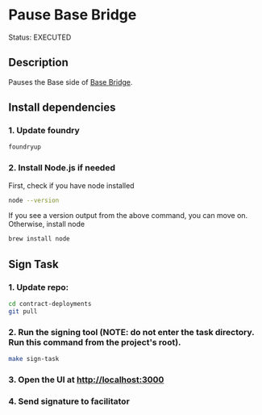 # Pause Base Bridge

Status: EXECUTED

## Description

Pauses the Base side of [Base Bridge](https://github.com/base/bridge).

## Install dependencies

### 1. Update foundry

```bash
foundryup
```

### 2. Install Node.js if needed

First, check if you have node installed

```bash
node --version
```

If you see a version output from the above command, you can move on. Otherwise, install node

```bash
brew install node
```

## Sign Task

### 1. Update repo:

```bash
cd contract-deployments
git pull
```

### 2. Run the signing tool (NOTE: do not enter the task directory. Run this command from the project's root).

```bash
make sign-task
```

### 3. Open the UI at [http://localhost:3000](http://localhost:3000)

### 4. Send signature to facilitator
